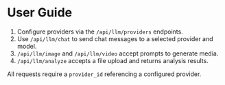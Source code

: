 # User Guide

1. Configure providers via the `/api/llm/providers` endpoints.
2. Use `/api/llm/chat` to send chat messages to a selected provider and model.
3. `/api/llm/image` and `/api/llm/video` accept prompts to generate media.
4. `/api/llm/analyze` accepts a file upload and returns analysis results.

All requests require a `provider_id` referencing a configured provider.
